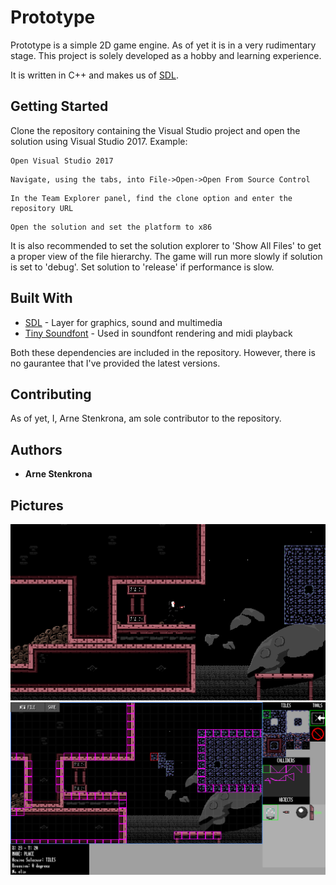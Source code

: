 # Prototype

Prototype is a simple 2D game engine. As of yet it is in a very 
rudimentary stage. This project is solely developed as a hobby 
and learning experience.

It is written in C++ and makes us of [SDL](https://www.libsdl.org/).


## Getting Started

Clone the repository containing the Visual Studio project and open the solution using Visual Studio 2017.
Example:

```
Open Visual Studio 2017
```
```
Navigate, using the tabs, into File->Open->Open From Source Control
```
```
In the Team Explorer panel, find the clone option and enter the repository URL
```
```
Open the solution and set the platform to x86
```

It is also recommended to set the solution explorer to 'Show All Files' to get a
proper view of the file hierarchy. The game will run more slowly if solution is set to
'debug'. Set solution to 'release' if performance is slow.

## Built With

* [SDL](https://www.libsdl.org/) - Layer for graphics, sound and multimedia
* [Tiny Soundfont](https://github.com/schellingb/TinySoundFont) - Used in soundfont rendering and midi playback

Both these dependencies are included in the repository. However, there is no gaurantee that I've provided the latest versions.

## Contributing

As of yet, I, Arne Stenkrona, am sole contributor to the repository.

## Authors

* **Arne Stenkrona** 

## Pictures
![In-Game Example](https://raw.githubusercontent.com/ArneStenkrona/Prototype/master/Examples%20Images/prtExample1.PNG)
![Editor Example](https://raw.githubusercontent.com/ArneStenkrona/Prototype/master/Examples%20Images/prtExample2.PNG)
